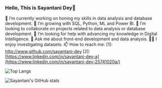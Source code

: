 ### Hello, This is Sayantani Dey👋

<!--
**sayantani-dey/sayantani-dey** is a ✨ _special_ ✨ repository because its `README.md` (this file) appears on your GitHub profile.

Here are some ideas to get you started:

- 🔭 I’m currently working on ...
- 🌱 I’m currently learning ...
- 👯 I’m looking to collaborate on ...
- 🤔 I’m looking for help with ...
- 💬 Ask me about ...
- 📫 How to reach me: ...
- 😄 Pronouns: ...
- ⚡ Fun fact: ...
-->
🔭 I’m currently working on honing my skills in data analysis and database development.
🌱 I’m growing with SQL, Python, ML and Power BI.
👯 I’m looking to collaborate on projects related to data analysis or database development.
🤔 I’m looking for help with advancing my knowledge in Digital Intelligence.
💬 Ask me about front-end development and data analysis.
🕵️‍♀️ I enjoy investigating datasets.
📫 How to reach me: 
[1]: http://www.github.com/sayantani-dey
[2]: [https://www.linkedin.com/in/sayantani-dey-a](https://www.linkedin.com/in/sayantani-dey-25741020a/)

![Top Langs](https://github-readme-stats.vercel.app/api/top-langs/?username=sayantani-dey&layout=compact)

![Sayantani's GitHub stats](https://github-readme-stats.vercel.app/api?username=sayantani-dey&hide=prs&show_icons=true&theme=transparent)


